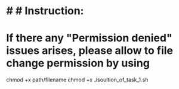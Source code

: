 # # # Instruction:

# If there any "Permission denied" issues arises, please allow to file change permission by using
chmod +x path/filename
chmod +x ./soultion_of_task_1.sh
